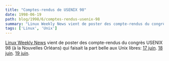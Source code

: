 ```yaml
---
title: "Comptes-rendus de USENIX 98"
date: 1998-06-19
path: blog/1998/6/comptes-rendus-usenix-98
summary: "Linux Weekly News vient de poster des compte-rendus du congrès USENIX 98 (à la Nouvelles Orléans) qui faisait la part belle aux Unix libres: 17 juin."
tags: ['Linux', 'Unix']
---
```


<P>
<A HREF="http://lwn.net/">Linux Weekly News</A> vient de poster des
compte-rendus du congrès USENIX 98 (à la Nouvelles Orléans) qui faisait
la part belle aux Unix libres:
<A HREF="http://lwn.net/daily/usenix17.html">17 juin</A>.
<A HREF="http://lwn.net/daily/usenix18.html">18 juin</A>.
<A HREF="http://lwn.net/daily/usenix19.html">19 juin</A>.
</P>


